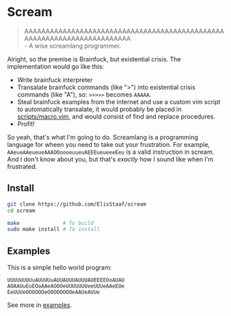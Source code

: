 # Scream
> AAAAAAAAAAAAAAAAAAAAAAAAAAAAAAAAAAAAAAAAAAAAAAAAAAAAAAAAAAAAAAAAAAAAAAAA  
> \- A wise screamlang programmer.

Alright, so the premise is Brainfuck, but existential crisis. The implementation
would go like this:

* Write brainfuck interpreter
* Transalate brainfuck commands (like ">") into existential 
  crisis commands (like "A"), so: `>>>>>` becomes `AAAAA`.
* Steal brainfuck examples from the internet and use a custom
  vim script to automatically transalate, it would probably be
  placed in [scripts/macro.vim](/scripts/macro.vim), and would
  consist of find and replace procedures.
* Profit!

So yeah, that's what I'm going to do. Screamlang is a programming language for wheen you
need to take out your frustration. For example, `AAeueAAeueueAAAOOoooeuueuAEEEueueeeEeu`
is a valid instruction in scream. And I don't know about you, but that's *exactly* how
I sound like when I'm frustrated.

## Install
```sh
git clone https://github.com/ElisStaaf/scream
cd scream

make              # To build
sudo make install # To install
```

## Examples
This is a simple hello world program:
```console
UUUUUUUUuAUUUUuAUUAUUUAUUUAUEEEEOoAUAU
AOAAUuEoEOoAAeAOOOeUUUUUUUeeUUUeAAeEOe
EeUUUeOOOOOOeOOOOOOOOeAAUeAUUe
```
See more in [examples](/examples).
